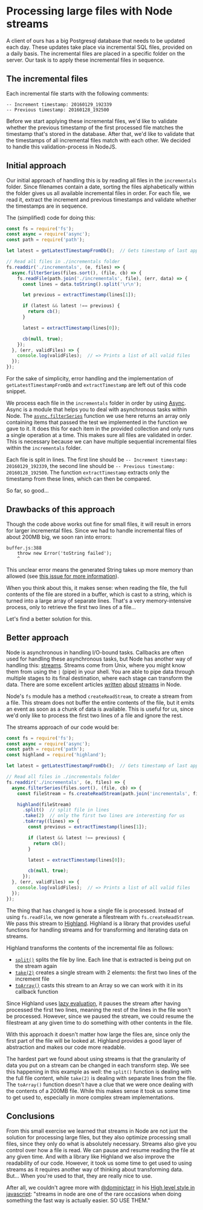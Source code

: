 # Processing large files with Node streams

A client of ours has a big Postgresql database that needs to be updated each day. These updates take place via incremental SQL files, provided on a daily basis. The incremental files are placed in a specific folder on the server. Our task is to apply these incremental files in sequence.

## The incremental files
Each incremental file starts with the following comments:

```
-- Increment timestamp: 20160129_192339
-- Previous timestamp: 20160128_192500
```

Before we start applying these incremental files, we'd like to validate whether the previous timestamp of the first processed file matches the timestamp that's stored in the database. After that, we'd like to validate that the timestamps of all incremental files match with each other. We decided to handle this validation-process in NodeJS.

## Initial approach
Our initial approach of handling this is by reading all files in the `incrementals` folder. Since filenames contain a date, sorting the files alphabetically within the folder gives us all available incremental files in order. For each file, we read it, extract the increment and previous timestamps and validate whether the timestamps are in sequence.

The (simplified) code for doing this:
```js
const fs = require('fs');
const async = require('async');
const path = require('path');

let latest = getLatestTimestampFromDb();  // Gets timestamp of last applied incremental file from DB

// Read all files in ./incrementals folder
fs.readdir('./incrementals', (e, files) => {
  async.filterSeries(files.sort(), (file, cb) => {
    fs.readFile(path.join('./incrementals', file), (err, data) => {
      const lines = data.toString().split('\r\n');

      let previous = extractTimestamp(lines[1]);

      if (latest && latest !== previous) {
        return cb();
      }

      latest = extractTimestamp(lines[0]);

      cb(null, true);
    });
  }, (err, validFiles) => {
    console.log(validFiles);  // => Prints a list of all valid files
  });
});
```

For the sake of simplicity, error handling and the implementation of `getLatestTimestampFromDb` and `extractTimestamp` are left out of this code snippet.

We process each file in the `incrementals` folder in order by using [Async](https://github.com/caolan/async). Async is a module that helps you to deal with asynchronous tasks within Node. The [`async.filterSeries`](https://github.com/caolan/async#filtercoll-iteratee-callback) function we use here returns an array only containing items that passed the test we implemented in the function we gave to it. It does this for each item in the provided collection and only runs a single operation at a time. This makes sure all files are validated in order. This is necessary because we can have multiple sequential incremental files within the `incrementals` folder.

Each file is split in lines. The first line should be `-- Increment timestamp: 20160129_192339`, the second line should be `-- Previous timestamp: 20160128_192500`. The function `extractTimestamp` extracts only the timestamp from these lines, which can then be compared.

So far, so good...

## Drawbacks of this approach
Though the code above works out fine for small files, it will result in errors for larger incremental files. Since we had to handle incremental files of about 200MB big, we soon ran into errors:

```
buffer.js:388
    throw new Error('toString failed');
    ^
```

This unclear error means the generated String takes up more memory than allowed (see [this issue for more information](https://github.com/nodejs/node/issues/3175)).

When you think about this, it makes sense: when reading the file, the full contents of the file are stored in a buffer, which is cast to a string, which is turned into a large array of separate lines. That's a very memory-intensive process, only to retrieve the first two lines of a file...

Let's find a better solution for this.

## Better approach
Node is asynchronous in handling I/O-bound tasks. Callbacks are often used for handling these asynchronous tasks, but Node has another way of handling this: [streams](https://nodejs.org/api/stream.html). Streams come from Unix, where you might know them from using the `|` (pipe) in your shell. You are able to pipe data through multiple stages to its final destination, where each stage can transform the data. There are some excellent articles [written](https://github.com/substack/stream-handbook) [about](http://maxogden.com/node-streams.html) [streams](https://www.sitepoint.com/basics-node-js-streams/) in Node.

Node's `fs` module has a method `createReadStream`, to create a stream from a file. This stream does not buffer the entire contents of the file, but it emits an event as soon as a chunk of data is available. This is useful for us, since we'd only like to process the first two lines of a file and ignore the rest.

The streams approach of our code would be:
```js
const fs = require('fs');
const async = require('async');
const path = require('path');
const highland = require('highland');

let latest = getLatestTimestampFromDb();  // Gets timestamp of last applied incremental file from DB

// Read all files in ./incrementals folder
fs.readdir('./incrementals', (e, files) => {
  async.filterSeries(files.sort(), (file, cb) => {
    const fileStream = fs.createReadStream(path.join('incrementals', file));

    highland(fileStream)
      .split()  // split file in lines
      .take(2)  // only the first two lines are interesting for us
      .toArray((lines) => {
        const previous = extractTimestamp(lines[1]);

        if (latest && latest !== previous) {
          return cb();
        }

        latest = extractTimestamp(lines[0]);

        cb(null, true);
      });
  }, (err, validFiles) => {
    console.log(validFiles);  // => Prints a list of all valid files
  });
});
```

The thing that has changed is how a single file is processed. Instead of using `fs.readFile`, we now generate a filestream with `fs.createReadStream`. We pass this stream to [Highland](http://highlandjs.org/). Highland is a library that provides useful functions for handling streams and for transforming and iterating data on streams.

Highland transforms the contents of the incremental file as follows:
- [`split()`](http://highlandjs.org/#split) splits the file by line. Each line that is extracted is being put on the stream again
- [`take(2)`](http://highlandjs.org/#take) creates a single stream with 2 elements: the first two lines of the increment file
- [`toArray()`](http://highlandjs.org/#toArray) casts this stream to an Array so we can work with it in its callback function

Since Highland uses [lazy evaluation](http://highlandjs.org/#laziness), it pauses the stream after having processed the first two lines, meaning the rest of the lines in the file won't be processed. However, since we paused the stream, we could resume the filestream at any given time to do something with other contents in the file.

With this approach it doesn't matter how large the files are, since only the first part of the file will be looked at. Highland provides a good layer of abstraction and makes our code more readable.

The hardest part we found about using streams is that the granularity of data you put on a stream can be changed in each transform step. We see this happening in this example as well: the `split()` function is dealing with the full file content, while `take(2)` is dealing with separate lines from the file. The `toArray()` function doesn't have a clue that we were once dealing with the contents of a 200MB file. While this makes sense it took us some time to get used to, especially in more complex stream implementations.

## Conclusions
From this small exercise we learned that streams in Node are not just the solution for processing large files, but they also optimize processing small files, since they only do what is absolutely necessary. Streams also give you control over how a file is read. We can pause and resume reading the file at any given time. And with a library like Highland we also improve the readability of our code. However, it took us some time to get used to using streams as it requires another way of thinking about transforming data. But... When you're used to that, they are really nice to use.

After all, we couldn't agree more with [@dominictarr](https://twitter.com/dominictarr) in his [High level style in javascript](https://gist.github.com/dominictarr/2401787): "streams in node are one of the rare occasions when doing something the fast way is actually easier. SO USE THEM."
